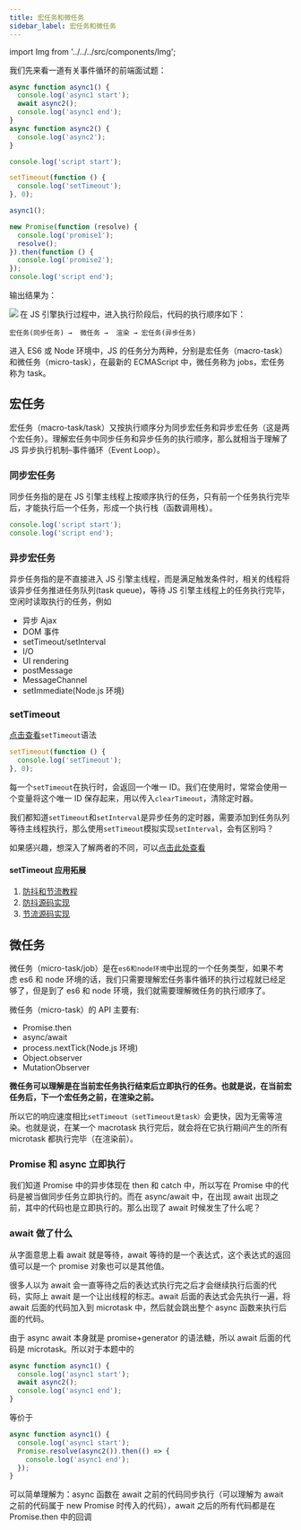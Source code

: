 ```yaml
---
title: 宏任务和微任务
sidebar_label: 宏任务和微任务
---
```


import Img from '../../../src/components/Img';

我们先来看一道有关事件循环的前端面试题：

```js
async function async1() {
  console.log('async1 start');
  await async2();
  console.log('async1 end');
}
async function async2() {
  console.log('async2');
}

console.log('script start');

setTimeout(function () {
  console.log('setTimeout');
}, 0);

async1();

new Promise(function (resolve) {
  console.log('promise1');
  resolve();
}).then(function () {
  console.log('promise2');
});
console.log('script end');
```

输出结果为：

<Img w="160" align="left" src='https://cosmos-x.oss-cn-hangzhou.aliyuncs.com/image89.png'/>

在 JS 引擎执行过程中，进入执行阶段后，代码的执行顺序如下：

```text
宏任务(同步任务) →  微任务 →  渲染 → 宏任务(异步任务)
```

进入 ES6 或 Node 环境中，JS 的任务分为两种，分别是宏任务（macro-task）和微任务（micro-task），在最新的 ECMAScript 中，微任务称为 jobs，宏任务称为 task。

## 宏任务

宏任务（macro-task/task）又按执行顺序分为同步宏任务和异步宏任务（这是两个宏任务）。理解宏任务中同步任务和异步任务的执行顺序，那么就相当于理解了 JS 异步执行机制–事件循环（Event Loop）。

### 同步宏任务

同步任务指的是在 JS 引擎主线程上按顺序执行的任务，只有前一个任务执行完毕后，才能执行后一个任务，形成一个执行栈（函数调用栈）。

```js
console.log('script start');
console.log('script end');
```

### 异步宏任务

异步任务指的是不直接进入 JS 引擎主线程，而是满足触发条件时，相关的线程将该异步任务推进任务队列(task queue)，等待 JS 引擎主线程上的任务执行完毕，空闲时读取执行的任务，例如

- 异步 Ajax
- DOM 事件
- setTimeout/setInterval
- I/O
- UI rendering
- postMessage
- MessageChannel
- setImmediate(Node.js 环境)

### setTimeout

[点击查看](https://developer.mozilla.org/zh-CN/docs/Web/API/Window/setTimeout)`setTimeout`语法

```js
setTimeout(function () {
  console.log('setTimeout');
}, 0);
```

每一个`setTimeout`在执行时，会返回一个唯一 ID。我们在使用时，常常会使用一个变量将这个唯一 ID 保存起来，用以传入`clearTimeout`，清除定时器。

我们都知道`setTimeout`和`setInterval`是异步任务的定时器，需要添加到任务队列等待主线程执行，那么使用`setTimeout`模拟实现`setInterval`，会有区别吗？

如果感兴趣，想深入了解两者的不同，可以[点击此处查看](https://thinkbucket.github.io/docsite/blog/setTimeout-or-setInterval)

#### setTimeout 应用拓展

1. [防抖和节流教程](https://css-tricks.com/debouncing-throttling-explained-examples/)
2. [防抖源码实现](https://github.com/ThinkBucket/codebox/blob/master/src/debounce.js)
3. [节流源码实现](https://github.com/ThinkBucket/codebox/blob/master/src/throttle.js)

## 微任务

微任务（micro-task/job）是在`es6和node环境`中出现的一个任务类型，如果不考虑 es6 和 node 环境的话，我们只需要理解宏任务事件循环的执行过程就已经足够了，但是到了 es6 和 node 环境，我们就需要理解微任务的执行顺序了。

微任务（micro-task）的 API 主要有:

- Promise.then
- async/await
- process.nextTick(Node.js 环境)
- Object.observer
- MutationObserver

**微任务可以理解是在当前宏任务执行结束后立即执行的任务。也就是说，在当前宏任务后，下一个宏任务之前，在渲染之前。**

所以它的响应速度相比`setTimeout（setTimeout是task）`会更快，因为无需等渲染。也就是说，在某一个 macrotask 执行完后，就会将在它执行期间产生的所有 microtask 都执行完毕（在渲染前）。

### Promise 和 async 立即执行

我们知道 Promise 中的异步体现在 then 和 catch 中，所以写在 Promise 中的代码是被当做同步任务立即执行的。而在 async/await 中，在出现 await 出现之前，其中的代码也是立即执行的。那么出现了 await 时候发生了什么呢？

### await 做了什么

从字面意思上看 await 就是等待，await 等待的是一个表达式，这个表达式的返回值可以是一个 promise 对象也可以是其他值。

很多人以为 await 会一直等待之后的表达式执行完之后才会继续执行后面的代码，实际上 await 是一个让出线程的标志。await 后面的表达式会先执行一遍，将 await 后面的代码加入到 microtask 中，然后就会跳出整个 async 函数来执行后面的代码。

由于 async await 本身就是 promise+generator 的语法糖，所以 await 后面的代码是 microtask。所以对于本题中的

```js
async function async1() {
  console.log('async1 start');
  await async2();
  console.log('async1 end');
}
```

等价于

```js
async function async1() {
  console.log('async1 start');
  Promise.resolve(async2()).then(() => {
    console.log('async1 end');
  });
}
```

可以简单理解为：async 函数在 await 之前的代码同步执行（可以理解为 await 之前的代码属于 new Promise 时传入的代码），await 之后的所有代码都是在 Promise.then 中的回调
